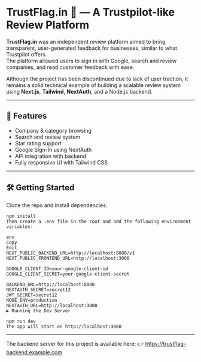 # TrustFlag.in 🚩 — A Trustpilot-like Review Platform

**TrustFlag.in** was an independent review platform aimed to bring transparent, user-generated feedback for businesses, similar to what Trustpilot offers.  
The platform allowed users to sign in with Google, search and review companies, and read customer feedback with ease.

Although the project has been discontinued due to lack of user traction, it remains a solid technical example of building a scalable review system using **Next.js**, **Tailwind**, **NextAuth**, and a Node.js backend.

---

## 🚀 Features

- Company & category browsing
- Search and review system
- Star rating support
- Google Sign-In using NextAuth
- API integration with backend
- Fully responsive UI with Tailwind CSS

---

## 🛠️ Getting Started

Clone the repo and install dependencies:

```
npm install
Then create a .env file in the root and add the following environment variables:

env
Copy
Edit
NEXT_PUBLIC_BACKEND_URL=http://localhost:8080/v1
NEXT_PUBLIC_FRONTEND_URL=http://localhost:3000

GOOGLE_CLIENT_ID=your-google-client-id
GOOGLE_CLIENT_SECRET=your-google-client-secret

BACKEND_URL=http://localhost:8080
NEXTAUTH_SECRET=secret12
JWT_SECRET=secret12
NODE_ENV=production
NEXTAUTH_URL=http://localhost:3000
▶️ Running the Dev Server

npm run dev
The app will start on http://localhost:3000 
```
---

The backend server for this project is available here:
👉 https://trustflag-backend.example.com